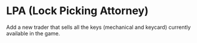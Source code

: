 # LPA (Lock Picking Attorney)

Add a new trader that sells all the keys (mechanical and keycard) currently available in the game.